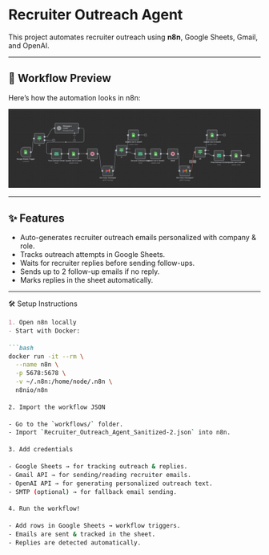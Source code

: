 # Recruiter Outreach Agent 

This project automates recruiter outreach using **n8n**, Google Sheets, Gmail, and OpenAI.  

---

## 🚀 Workflow Preview  

Here’s how the automation looks in n8n:  

![Recruiter Outreach Workflow](./screenshots/workflow.png)

---

## ✨ Features  

- Auto-generates recruiter outreach emails personalized with company & role.  
- Tracks outreach attempts in Google Sheets.  
- Waits for recruiter replies before sending follow-ups.  
- Sends up to 2 follow-up emails if no reply.  
- Marks replies in the sheet automatically.  

---

 🛠 Setup Instructions  

```markdown
1. Open n8n locally  
- Start with Docker: 

```bash
docker run -it --rm \
  --name n8n \
  -p 5678:5678 \
  -v ~/.n8n:/home/node/.n8n \
  n8nio/n8n

2. Import the workflow JSON  

- Go to the `workflows/` folder.  
- Import `Recruiter_Outreach_Agent_Sanitized-2.json` into n8n.

3. Add credentials  

- Google Sheets → for tracking outreach & replies.  
- Gmail API → for sending/reading recruiter emails.  
- OpenAI API → for generating personalized outreach text.  
- SMTP (optional) → for fallback email sending.  

4. Run the workflow!  

- Add rows in Google Sheets → workflow triggers.  
- Emails are sent & tracked in the sheet.  
- Replies are detected automatically.  




